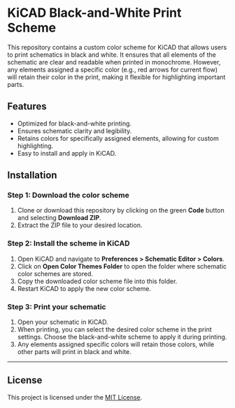 # KiCAD Black-and-White Print Scheme

This repository contains a custom color scheme for KiCAD that allows users to print schematics in black and white. It ensures that all elements of the schematic are clear and readable when printed in monochrome. However, any elements assigned a specific color (e.g., red arrows for current flow) will retain their color in the print, making it flexible for highlighting important parts.

## Features
- Optimized for black-and-white printing.
- Ensures schematic clarity and legibility.
- Retains colors for specifically assigned elements, allowing for custom highlighting.
- Easy to install and apply in KiCAD.

## Installation

### Step 1: Download the color scheme
1. Clone or download this repository by clicking on the green **Code** button and selecting **Download ZIP**.
2. Extract the ZIP file to your desired location.

### Step 2: Install the scheme in KiCAD
1. Open KiCAD and navigate to **Preferences > Schematic Editor > Colors**.
2. Click on **Open Color Themes Folder** to open the folder where schematic color schemes are stored.
3. Copy the downloaded color scheme file into this folder.
4. Restart KiCAD to apply the new color scheme.

### Step 3: Print your schematic
1. Open your schematic in KiCAD.
2. When printing, you can select the desired color scheme in the print settings. Choose the black-and-white scheme to apply it during printing.
3. Any elements assigned specific colors will retain those colors, while other parts will print in black and white.

---

## License

This project is licensed under the [MIT License](LICENSE).
